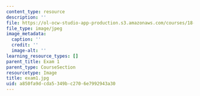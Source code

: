 ```yaml
---
content_type: resource
description: ''
file: https://ol-ocw-studio-app-production.s3.amazonaws.com/courses/18-03sc-differential-equations-fall-2011/a850fa9dcda5349bc2706e7992943a30_exam1.jpg
file_type: image/jpeg
image_metadata:
  caption: ''
  credit: ''
  image-alt: ''
learning_resource_types: []
parent_title: Exam 1
parent_type: CourseSection
resourcetype: Image
title: exam1.jpg
uid: a850fa9d-cda5-349b-c270-6e7992943a30
---
```

